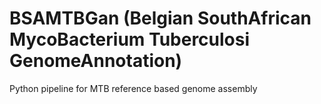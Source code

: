 # BSAMTBGan (Belgian SouthAfrican MycoBacterium Tuberculosi GenomeAnnotation)
Python pipeline for MTB reference based genome assembly
